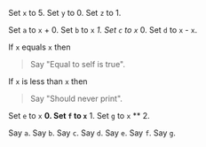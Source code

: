 Set `x` to 5.
Set `y` to 0.
Set `z` to 1.

Set `a` to `x` + 0.
Set `b` to `x` *1.
Set `c` to `x`* 0.
Set `d` to `x` - `x`.

If `x` equals `x` then

> Say "Equal to self is true".

If `x` is less than `x` then

> Say "Should never print".

Set `e` to `x` **0.
Set `f` to `x`** 1.
Set `g` to `x` \*\* 2.

Say `a`.
Say `b`.
Say `c`.
Say `d`.
Say `e`.
Say `f`.
Say `g`.

